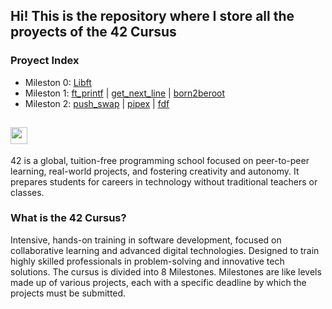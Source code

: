 ## Hi! This is the repository where I store all the proyects of the 42 Cursus

### Proyect Index
- Mileston 0: [Libft](mileston0/Libft)
- Mileston 1: [ft_printf](mileston1/ft_printf) | [get_next_line](mileston1/get_next_line) | [born2beroot](mileston1/born2beroot)
- Mileston 2: [push_swap](mileston2/push_swap) | [pipex](mileston2/pipex) | [fdf](mileston2/fdf)

## <img width="27" heigth="27" src="https://raw.githubusercontent.com/kube/vscode-42header/master/42.png">
42 is a global, tuition-free programming school focused on peer-to-peer learning, real-world projects, and fostering creativity and autonomy.
It prepares students for careers in technology without traditional teachers or classes.

### What is the 42 Cursus?
Intensive, hands-on training in software development, focused on collaborative learning and advanced digital technologies. Designed to train highly skilled professionals in problem-solving and innovative tech solutions.
The cursus is divided into 8 Milestones. Milestones are like levels made up of various projects, each with a specific deadline by which the projects must be submitted.
